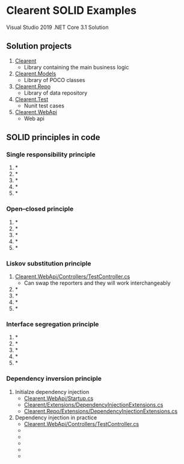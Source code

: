 # Clearent SOLID Examples

Visual Studio 2019 .NET Core 3.1 Solution

## Solution projects

1. [Clearent](https://github.com/JoelSkimoreMartin/Clearent/tree/master/Clearent)
    * Library containing the main business logic
1. [Clearent.Models](https://github.com/JoelSkimoreMartin/Clearent/tree/master/Clearent.Models)
    * Library of POCO classes
1. [Clearent.Repo](https://github.com/JoelSkimoreMartin/Clearent/tree/master/Clearent.Repo)
    * Library of data repository
1. [Clearent.Test](https://github.com/JoelSkimoreMartin/Clearent/tree/master/Clearent.Test)
    * Nunit test cases
1. [Clearent.WebApi](https://github.com/JoelSkimoreMartin/Clearent/tree/master/Clearent.WebApi)
   * Web api

## SOLID principles in code

### Single responsibility principle

1. []()
    * 
1. []()
    * 
1. []()
    * 
1. []()
    * 
1. []()
    * 

### Open–closed principle

1. []()
    * 
1. []()
    * 
1. []()
    * 
1. []()
    * 
1. []()
    * 

### Liskov substitution principle

1. [Clearent.WebApi/Controllers/TestController.cs](https://github.com/JoelSkimoreMartin/Clearent/blob/master/Clearent.WebApi/Controllers/TestController.cs)
    * Can swap the reporters and they will work interchangeably
1. []()
    * 
1. []()
    * 
1. []()
    * 
1. []()
    * 

### Interface segregation principle

1. []()
    * 
1. []()
    * 
1. []()
    * 
1. []()
    * 
1. []()
    * 

### Dependency inversion principle

1. Initialze dependency injection
    *  [Clearent.WebApi/Startup.cs](https://github.com/JoelSkimoreMartin/Clearent/blob/master/Clearent.WebApi/Startup.cs)
    *  [Clearent/Extensions/DependencyInjectionExtensions.cs](https://github.com/JoelSkimoreMartin/Clearent/blob/master/Clearent/Extensions/DependencyInjectionExtensions.cs)
    *  [Clearent.Repo/Extensions/DependencyInjectionExtensions.cs](https://github.com/JoelSkimoreMartin/Clearent/blob/master/Clearent.Repo/Extensions/DependencyInjectionExtensions.cs)
1. Dependency injection in practice
    * [Clearent.WebApi/Controllers/TestController.cs](https://github.com/JoelSkimoreMartin/Clearent/blob/master/Clearent.WebApi/Controllers/TestController.cs)
    *  []()
    *  []()
    *  []()
    *  []()
    *  []()
